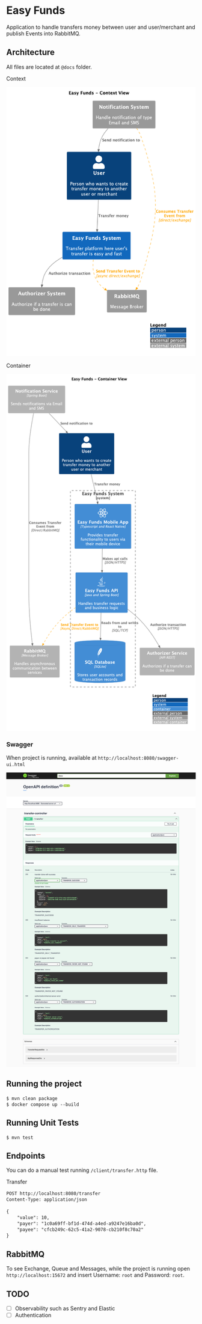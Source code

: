 # Easy Funds

Application to handle transfers money between user and user/merchant and publish Events into RabbitMQ.

## Architecture

All files are located at `@docs` folder.

Context

![easy-funds-context-diagram](@docs/easy-funds-context-diagram.png)

Container

![easy-funds-container-diagram](@docs/easy-funds-container-diagram.png)

### Swagger

When project is running, available at `http://localhost:8080/swagger-ui.html`

![easy-funds-swagger](@docs/easy-funds-swagger.png)

## Running the project

```shell
$ mvn clean package
$ docker compose up --build
```

## Running Unit Tests

```shell
$ mvn test
```

## Endpoints

You can do a manual test running `/client/transfer.http` file.

Transfer

```http request
POST http://localhost:8080/transfer
Content-Type: application/json

{
    "value": 10,
    "payer": "1c0a69ff-bf1d-474d-a4ed-a9247e16ba0d",
    "payee": "cfcb249c-62c5-41a2-9078-cb210f8c70a2"
}
```

## RabbitMQ

To see Exchange, Queue and Messages, while the project is running open `http://localhost:15672`
and insert Username: `root` and Password: `root`.

## TODO

- [ ] Observability such as Sentry and Elastic
- [ ] Authentication

